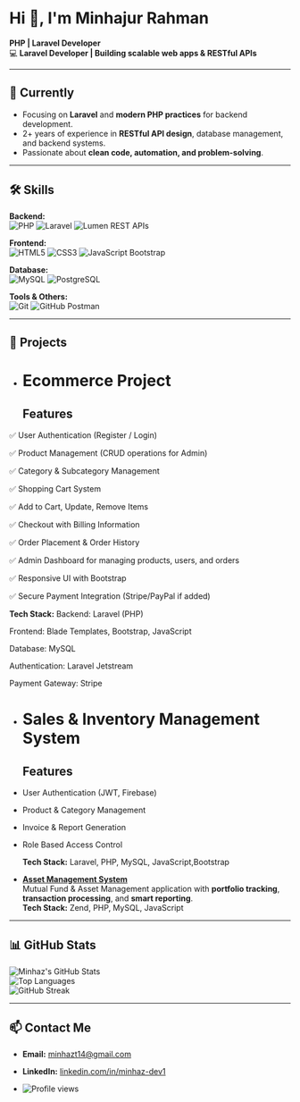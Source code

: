 # Hi 👋, I'm Minhajur Rahman
**PHP | Laravel Developer**  
💻 **Laravel Developer | Building scalable web apps & RESTful APIs**

---

## 🌱 Currently
- Focusing on **Laravel** and **modern PHP practices** for backend development.  
- 2+ years of experience in **RESTful API design**, database management, and backend systems.  
- Passionate about **clean code, automation, and problem-solving**.

---

## 🛠 Skills

**Backend:**  
![PHP](https://img.shields.io/badge/PHP-777BB4?style=flat&logo=php) 
![Laravel](https://img.shields.io/badge/Laravel-FF2D20?style=flat&logo=laravel) 
![Lumen](https://img.shields.io/badge/Lumen-FF2D20?style=flat) REST APIs  

**Frontend:**  
![HTML5](https://img.shields.io/badge/HTML5-E34F26?style=flat&logo=html5) 
![CSS3](https://img.shields.io/badge/CSS3-1572B6?style=flat&logo=css3) 
![JavaScript](https://img.shields.io/badge/JavaScript-F7DF1E?style=flat&logo=javascript) 
Bootstrap  

**Database:**  
![MySQL](https://img.shields.io/badge/MySQL-4479A1?style=flat&logo=mysql) 
![PostgreSQL](https://img.shields.io/badge/PostgreSQL-336791?style=flat&logo=postgresql)  

**Tools & Others:**  
![Git](https://img.shields.io/badge/Git-F05032?style=flat&logo=git) 
![GitHub](https://img.shields.io/badge/GitHub-181717?style=flat&logo=github) 
Postman

---

## 🚀 Projects
- # Ecommerce Project
  ## Features

✅ User Authentication (Register / Login)

✅ Product Management (CRUD operations for Admin)

✅ Category & Subcategory Management

✅ Shopping Cart System

✅ Add to Cart, Update, Remove Items

✅ Checkout with Billing Information

✅ Order Placement & Order History

✅ Admin Dashboard for managing products, users, and orders

✅ Responsive UI with Bootstrap

✅ Secure Payment Integration (Stripe/PayPal if added)

**Tech Stack:**
Backend: Laravel (PHP)

Frontend: Blade Templates, Bootstrap, JavaScript

Database: MySQL

Authentication: Laravel Jetstream

Payment Gateway: Stripe

- # Sales & Inventory Management System
  ## Features
- User Authentication (JWT, Firebase)
- Product & Category Management
- Invoice & Report Generation
- Role Based Access Control 
  
  **Tech Stack:** Laravel, PHP, MySQL, JavaScript,Bootstrap

- [**Asset Management System**](#)  
  Mutual Fund & Asset Management application with **portfolio tracking**, **transaction processing**, and **smart reporting**.  
  **Tech Stack:** Zend, PHP, MySQL, JavaScript

---

## 📊 GitHub Stats

![Minhaz's GitHub Stats](https://github-readme-stats.vercel.app/api?username=MinhazDeveloper&show_icons=true&theme=radical)  
![Top Languages](https://github-readme-stats.vercel.app/api/top-langs/?username=MinhazDeveloper&layout=compact&theme=radical)  
![GitHub Streak](https://github-readme-streak-stats.herokuapp.com/?user=MinhazDeveloper&theme=radical)





---

## 📫 Contact Me
- **Email:** minhazt14@gmail.com  
- **LinkedIn:** [linkedin.com/in/minhaz-dev1](https://www.linkedin.com/in/minhaz-dev1)

- ![Profile views](https://komarev.com/ghpvc/?username=MinhazDeveloper&color=blue)

